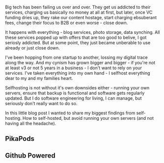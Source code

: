 Big tech has been failing us over and over. They get us addicted to their services, charging us basically no money at all at first, but later, once VC funding dries up, they rake our content hostage, start charging ebsuberant fees, change their focus to B2B or even worse - close down.

It happens with everything - blog services, photo storage, data synching. All these services popped up with offers that are too good to belive, I got seriosly addicted. But at some point, they just became unberable to use already or just close down.

I've been hopping from one startup to another, lossing my digital trace along the way. And my cynism has grown bigger and bigger - if you're not at least v3 or not 5 years in a business  - I don't want to rely on your services. I've taken everything into my own hand - I selfhost everything dear to my and my families heart.


Selfhosting is not without it's own downsides either - running your own servers, ensure that backup is functional and software gets regularly updated. But I do software engineering for living, I can manage, but seriously don't really want to do so.

In this little blog post I wanted to share my biggest findings from self-hosting. How to self-hosted, but avoid running your own servers (and not having all the headache).

## PikaPods

## Github Powered
